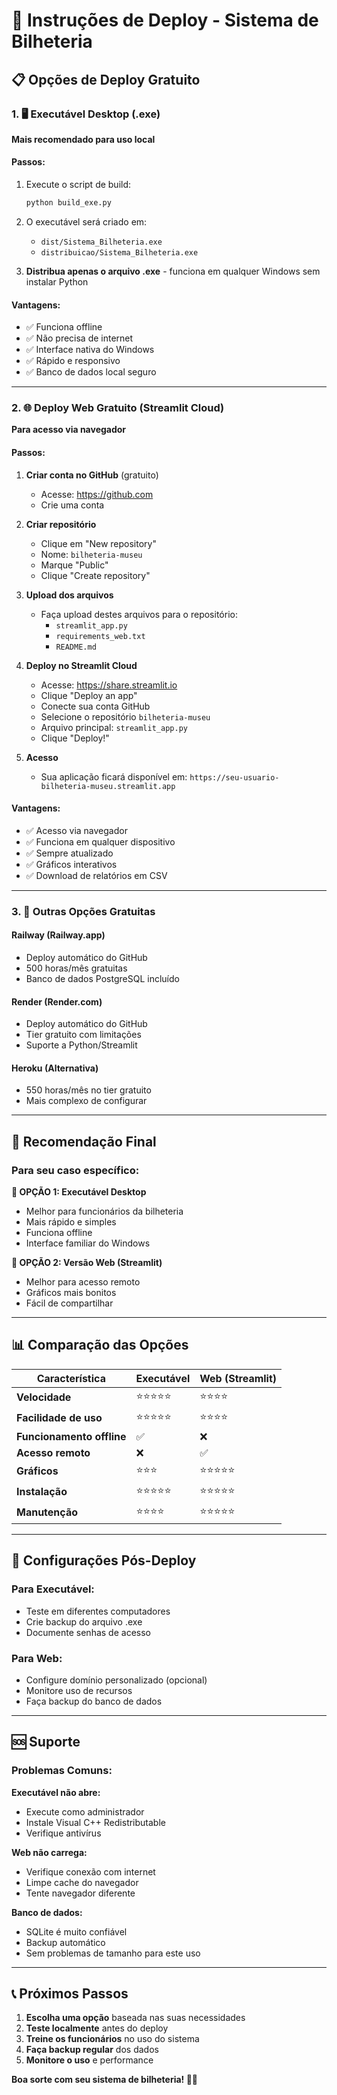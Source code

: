 # 🚀 Instruções de Deploy - Sistema de Bilheteria

## 📋 Opções de Deploy Gratuito

### 1. 🖥️ Executável Desktop (.exe)

**Mais recomendado para uso local**

#### Passos:
1. Execute o script de build:
   ```bash
   python build_exe.py
   ```

2. O executável será criado em:
   - `dist/Sistema_Bilheteria.exe`
   - `distribuicao/Sistema_Bilheteria.exe`

3. **Distribua apenas o arquivo .exe** - funciona em qualquer Windows sem instalar Python

#### Vantagens:
- ✅ Funciona offline
- ✅ Não precisa de internet
- ✅ Interface nativa do Windows
- ✅ Rápido e responsivo
- ✅ Banco de dados local seguro

---

### 2. 🌐 Deploy Web Gratuito (Streamlit Cloud)

**Para acesso via navegador**

#### Passos:

1. **Criar conta no GitHub** (gratuito)
   - Acesse: https://github.com
   - Crie uma conta

2. **Criar repositório**
   - Clique em "New repository"
   - Nome: `bilheteria-museu`
   - Marque "Public"
   - Clique "Create repository"

3. **Upload dos arquivos**
   - Faça upload destes arquivos para o repositório:
     - `streamlit_app.py`
     - `requirements_web.txt`
     - `README.md`

4. **Deploy no Streamlit Cloud**
   - Acesse: https://share.streamlit.io
   - Clique "Deploy an app"
   - Conecte sua conta GitHub
   - Selecione o repositório `bilheteria-museu`
   - Arquivo principal: `streamlit_app.py`
   - Clique "Deploy!"

5. **Acesso**
   - Sua aplicação ficará disponível em: `https://seu-usuario-bilheteria-museu.streamlit.app`

#### Vantagens:
- ✅ Acesso via navegador
- ✅ Funciona em qualquer dispositivo
- ✅ Sempre atualizado
- ✅ Gráficos interativos
- ✅ Download de relatórios em CSV

---

### 3. 📱 Outras Opções Gratuitas

#### Railway (Railway.app)
- Deploy automático do GitHub
- 500 horas/mês gratuitas
- Banco de dados PostgreSQL incluído

#### Render (Render.com)
- Deploy automático do GitHub
- Tier gratuito com limitações
- Suporte a Python/Streamlit

#### Heroku (Alternativa)
- 550 horas/mês no tier gratuito
- Mais complexo de configurar

---

## 🎯 Recomendação Final

### Para seu caso específico:

**🥇 OPÇÃO 1: Executável Desktop**
- Melhor para funcionários da bilheteria
- Mais rápido e simples
- Funciona offline
- Interface familiar do Windows

**🥈 OPÇÃO 2: Versão Web (Streamlit)**
- Melhor para acesso remoto
- Gráficos mais bonitos
- Fácil de compartilhar

---

## 📊 Comparação das Opções

| Característica | Executável | Web (Streamlit) |
|---|---|---|
| **Velocidade** | ⭐⭐⭐⭐⭐ | ⭐⭐⭐⭐ |
| **Facilidade de uso** | ⭐⭐⭐⭐⭐ | ⭐⭐⭐⭐ |
| **Funcionamento offline** | ✅ | ❌ |
| **Acesso remoto** | ❌ | ✅ |
| **Gráficos** | ⭐⭐⭐ | ⭐⭐⭐⭐⭐ |
| **Instalação** | ⭐⭐⭐⭐⭐ | ⭐⭐⭐⭐⭐ |
| **Manutenção** | ⭐⭐⭐⭐ | ⭐⭐⭐⭐⭐ |

---

## 🔧 Configurações Pós-Deploy

### Para Executável:
- Teste em diferentes computadores
- Crie backup do arquivo .exe
- Documente senhas de acesso

### Para Web:
- Configure domínio personalizado (opcional)
- Monitore uso de recursos
- Faça backup do banco de dados

---

## 🆘 Suporte

### Problemas Comuns:

**Executável não abre:**
- Execute como administrador
- Instale Visual C++ Redistributable
- Verifique antivírus

**Web não carrega:**
- Verifique conexão com internet
- Limpe cache do navegador
- Tente navegador diferente

**Banco de dados:**
- SQLite é muito confiável
- Backup automático
- Sem problemas de tamanho para este uso

---

## 📞 Próximos Passos

1. **Escolha uma opção** baseada nas suas necessidades
2. **Teste localmente** antes do deploy
3. **Treine os funcionários** no uso do sistema
4. **Faça backup regular** dos dados
5. **Monitore o uso** e performance

**Boa sorte com seu sistema de bilheteria! 🎫✨**
